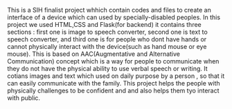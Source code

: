 This is a SIH finalist project whhich contain codes and files to create an interface of a device which can used by specially-disabled peoples.
In this project we used HTML,CSS and Flask(for backend)
it contains three sections : first one is image to speech converter, second one is text to speech converter, and third one is for people who dont have hands or cannot physically interact with the device(such as hand mouse or eye mouse).
This is based on AAC(Augmentative and Alternative Communication) concept which is a way for people to communicate when they do not have the physical ability to use verbal speech or writing.
It cotians images and text which used on daily purpose by a person , so that it can easily communicate with the family.
This project helps the people with physically challenges to be confident and and also helps them tyo interact with public. 

